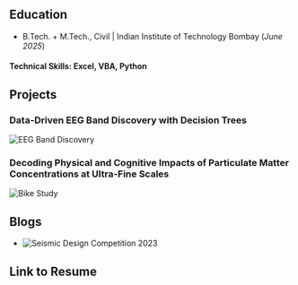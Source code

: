 ## Education
- B.Tech. + M.Tech., Civil | Indian Institute of Technology Bombay (_June 2025_)

#### Technical Skills: Excel, VBA, Python

## Projects
### Data-Driven EEG Band Discovery with Decision Trees

![EEG Band Discovery](/assets/img/eeg_band_discovery.jpeg)

### Decoding Physical and Cognitive Impacts of Particulate Matter Concentrations at Ultra-Fine Scales

![Bike Study](/assets/img/bike_study.jpeg)

## Blogs
- ![Seismic Design Competition 2023](https://civildampiitb.github.io/#/shashankblog)

## Link to Resume
